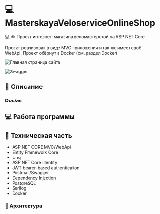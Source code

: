 # 💻 MasterskayaVeloserviceOnlineShop

💻 :bike: Проект интернет-магазина веломастерской на ASP.NET Core.

Проект реализован в виде MVC приложения и так же имеет своё WebApi. Проект обёрнут в Docker (см. раздел Docker)

![Главная страница сайта](https://github.com/user-attachments/assets/fc4ba245-c387-41bc-ab1f-630737b3b1c4)

![Swagger](https://github.com/user-attachments/assets/8654de37-69ba-4e1a-9d5f-040800c8f0d8)

## 📄 Описание

### Docker

## 💻 Работа программы

## 🔧 Техническая часть

* ASP.NET CORE MVC/WebApi
* Entity Framework Core
* Linq
* ASP.NET Core Identity
* JWT bearer-based authentication
* Postman/Swagger
* Dependency Injection
* PostgreSQL
* Serilog
* Docker

### 🧩 Архитектура
